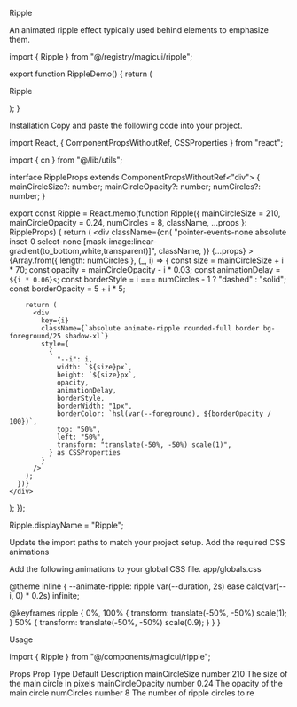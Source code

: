Ripple

An animated ripple effect typically used behind elements to emphasize them.

import { Ripple } from "@/registry/magicui/ripple";
 
export function RippleDemo() {
  return (
    <div className="relative flex h-[500px] w-full flex-col items-center justify-center overflow-hidden rounded-lg border bg-background">
      <p className="z-10 whitespace-pre-wrap text-center text-5xl font-medium tracking-tighter text-white">
        Ripple
      </p>
      <Ripple />
    </div>
  );
}

Installation
Copy and paste the following code into your project.

import React, { ComponentPropsWithoutRef, CSSProperties } from "react";
 
import { cn } from "@/lib/utils";
 
interface RippleProps extends ComponentPropsWithoutRef<"div"> {
  mainCircleSize?: number;
  mainCircleOpacity?: number;
  numCircles?: number;
}
 
export const Ripple = React.memo(function Ripple({
  mainCircleSize = 210,
  mainCircleOpacity = 0.24,
  numCircles = 8,
  className,
  ...props
}: RippleProps) {
  return (
    <div
      className={cn(
        "pointer-events-none absolute inset-0 select-none [mask-image:linear-gradient(to_bottom,white,transparent)]",
        className,
      )}
      {...props}
    >
      {Array.from({ length: numCircles }, (_, i) => {
        const size = mainCircleSize + i * 70;
        const opacity = mainCircleOpacity - i * 0.03;
        const animationDelay = `${i * 0.06}s`;
        const borderStyle = i === numCircles - 1 ? "dashed" : "solid";
        const borderOpacity = 5 + i * 5;
 
        return (
          <div
            key={i}
            className={`absolute animate-ripple rounded-full border bg-foreground/25 shadow-xl`}
            style={
              {
                "--i": i,
                width: `${size}px`,
                height: `${size}px`,
                opacity,
                animationDelay,
                borderStyle,
                borderWidth: "1px",
                borderColor: `hsl(var(--foreground), ${borderOpacity / 100})`,
                top: "50%",
                left: "50%",
                transform: "translate(-50%, -50%) scale(1)",
              } as CSSProperties
            }
          />
        );
      })}
    </div>
  );
});
 
Ripple.displayName = "Ripple";

Update the import paths to match your project setup.
Add the required CSS animations

Add the following animations to your global CSS file.
app/globals.css

@theme inline {
  --animate-ripple: ripple var(--duration, 2s) ease calc(var(--i, 0) * 0.2s)
    infinite;
 
  @keyframes ripple {
    0%,
    100% {
      transform: translate(-50%, -50%) scale(1);
    }
    50% {
      transform: translate(-50%, -50%) scale(0.9);
    }
  }
}

Usage

import { Ripple } from "@/components/magicui/ripple";

<div className="relative h-[500px] w-full overflow-hidden">
  <Ripple />
</div>

Props
Prop	Type	Default	Description
mainCircleSize	number	210	The size of the main circle in pixels
mainCircleOpacity	number	0.24	The opacity of the main circle
numCircles	number	8	The number of ripple circles to re
